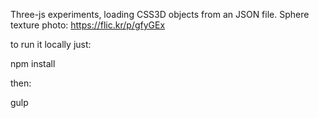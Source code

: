 Three-js experiments, loading CSS3D objects from an JSON file.
Sphere texture photo: https://flic.kr/p/gfyGEx

to run it locally just:

npm install

then:

gulp

